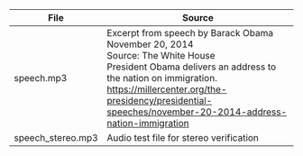 File | Source
---- | ------
speech.mp3 | Excerpt from speech by Barack Obama<br/>November 20, 2014<br/>Source: The White House</br>President Obama delivers an address to the nation on immigration.<br/>https://millercenter.org/the-presidency/presidential-speeches/november-20-2014-address-nation-immigration
speech_stereo.mp3 | Audio test file for stereo verification



